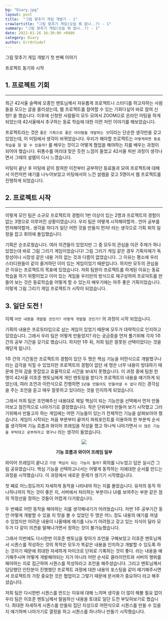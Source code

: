 ```yaml
---
bg: "Diary.jpg"
layout: post
title:  "그림 맞추기 게임 개발기 - 1"
crawlertitle: "그림 맞추기 게임(오늘 뭐 없나..?) - 1"
summary: "그림 맞추기 게임(오늘 뭐 없나..?) - 1"
date: 2021-01-26 16:30:00 +0900
category: Diary
author: Err0rCode7
---
```


그림 맞추기 게임 개발기 첫 번째 이야기

프로젝트 동기와 시작

## 1. 프로젝트 기회
---

최근 42서울 슬랙에 오종인 멘토님께서 자유롭게 프로젝트나 스터디를 하고자하는 사람들을 모으는 글을 올리셨는데, 웹 프로젝트를 참여할 수 있는 기회다싶어 바로 참여 신청!! 을 했습니다. 이후에 신청한 사람들이 모두 모여서 ZOOM으로 온라인 미팅을 하게 되었는데 42서울에서 추구하는 동료 학습에 대한 이런 저런 이야기를 해보았습니다.

프로젝트라는 것은 `좋은 기획으로 좋은 아이템을 개발하는 것`이라는 단순한 생각만을 갖고있었는데, 이 미팅에서 생각이 바뀌었습니다. 우리가 해야할 프로젝트는 `어떻게하면 동료 학습을 잘 할 수 있을까?` 를 배우는 것이고 어떻게 협업을 해야하는 지를 배우는 과정이 되어야 했습니다. 뒤통수를 여러대 맞은 듯한 느낌이 들었고 42서울 피씬 과정이 생각나면서 그때의 설렘이 다시 느꼈습니다. 

미팅이 끝난 후 미팅에 같이 참여한 이전부터 공부하던 동료들과 모여 프로젝트에 대해서 이런저런 얘기를 나누어보았고 미팅에서의 느낀 설렘을 갖고 5명이서 웹 프로젝트를 진행하게 되었습니다.

## 2. 프로젝트 시작
---

이렇게 모인 팀은 소규모 프로젝트의 경험이 1번 이상이 있는 2명과 프로젝트의 경험이 없는 3명으로 이루어진 상황이였습니다. 우리 팀은 어떻게 시작해야할까.. 언어 공부를 먼저해야할까.. 생각을 하다가 일단 어떤 것을 만들지 먼저! 라는 생각으로 기획 회의 일정을 잡고 회의에 돌입했습니다.

기획은 순조로웠습니다. 여러 의견들이 있었지만 그 중 모두의 관심을 이끈 주제가 하나 있었는데 바로 그림 그리기 게임이었습니다! 그림 그리기 게임 같은 경우 기획자체가 독창성이나 시장성 같은 내용 거의 없는 것과 다름이 없었습니다. 그 이유는 평소에 우리 스터디원들이 같이 즐겨하던 이미 있는 게임이었기 때문입니다. 하지만 모두의 관심을 끈 이유는 프로젝트의 목표에 있었습니다. 저희 팀원이 프로젝트를 하게된 이유는 동료학습을 하기 위함이었고 이미 있는 게임을 우리만의 방식으로 재구성하여 프로덕트를 만들어 보는 것은 동료학습을 어떻게 할 수 있는지 배우기에는 아주 좋은 기획이었습니다. 이렇게 그림 그리기 게임 프로젝트가 시작이 되었습니다.


## 3. 일단 도전 !

이제 `어떤 내용을 개발할 것인가? 어떻게 개발할 것인가?` 의 과정이 시작 되었습니다.

기획의 내용은 프로토타입으로 삼는 게임이 있었기 때문에 모두가 대략적으로 인지하고 있었습니다. 그래서 우리 팀은 어떻게 만들었지? 라는 궁금증을 먼저 풀기위해 각자 1주 간의 공부 기간을 갖기로 했습니다. 하지만 1주 뒤, 저희 팀은 잘못된 선택이었다는 것을 깨닫게 됩니다.

1주 간의 기간동안 프로젝트의 경험이 있던 두 명은 핵심 기능을 어떤식으로 개발했구나 라는 감각을 익힐 수 있었지만 프로젝트의 경험이 없던 세 명은 너무 내용이 방대하기 때문에 전혀 감을 못잡았고 효율적으로 시간을 보내지 못했습니다. 이 과정 중에 팀원 한 명이 42서울 이호준 멘토님에게 개인 멘토링을 받다가 프로젝트의 내용을 얘기하게 되었는데, 여러 조언과 이런식으로 진행하면 `1년을 만들어도 만들어낼 수 없다` 라는 경각심을 주는 조언을 듣고 매우 잘못하고 있다라는 것을 인지하게 되었습니다.

그래서 저희 팀은 조언해주신 내용대로 제일 핵심이 되는 기능만을 선택해서 먼저 만들어보고 점진적으로 나아가기로 결정했습니다. 작은 단위부터 만들어 보기 시작했고 그러기위해서 만들고자 하는 게임에는 어떤 기능들이 있는가 전체적인 기능을 살펴보아야 했습니다. 게임이 시작되는 처음 부분부터 끝까지 파워포인트를 이용하여 한 부분씩 순서를 생각하며 기능 흐름과 와이어 프레임을 작성을 했고 하나씩 나아가면서 `이 많은 기능을 무턱대고 공부하자고 했구나` 라는 생각이 들었습니다.

<p align="center">
  <img src="https://user-images.githubusercontent.com/48249549/108503345-8fcd0a00-72f7-11eb-8d50-acede327f70a.png" />
  <p style="font-weight:bold" align="center">기능 흐름과 와이어 프레임 일부</p>
</p>

와이어 프레임이 끝나고 `가장 핵심이 되는 기능이 뭘까?` 회의를 나누었고 답은 실시간 그림 공유였습니다. 핵심 기능을 선택하고나서는 어떻게 동작하는 지에대한 순서를 만드는 과정을 시작했습니다. 이 과정에서 새로운 문제가 생기기 시작했습니다.

첫 째로 어느정도까지 자세하게 동작을 나타내야 하는 지를 몰랐습니다. 유저의 동작 하나하나까지 적는 것이 좋은 지, 서버에서 처리하는 부분이나 UI를 보여주는 부분 같은 점의 적정선을 정하는 것들이 어렵게 다가왔습니다.

두 번째로 어떤 동작을 해야하는 지를 생각해내기가 어려웠습니다. 저번 1주 공부기간 동안 어떻게 개발할 수 있을 지 맛을 볼 수 있었던 두 명은 어느 정도 내용의 얘기를 꺼낼 수 있었지만 어려운 내용이 나올때에 얘기를 나누기 어려웠고 갖고 있는 지식이 달라 모두가 다 같이 의견을 말해나가면서 정하는 것이 불가능했습니다.

그래서 이번에도 다시한번 이호준 멘토님을 찾아가 조언을 구해보았고 이호준 멘토님께서 시퀀스를 작성하는 것의 목적은 모두가 똑같은 내용을 인지하고 개발할 수 있도록 하는 것이기 때문에 최대한 자세하게 마이크로 단위로 기록하는 것이 좋다. 라는 내용을 얘기해주시며 어떻게 개발해야되는 지가 아니라 어떤 순서로 클라이언트와 서버의 행위를 해야하는 지로 접근하여 시퀀스를 작성하라고 조언을 해주셨습니다. 그리고 멘토님께서 담당했던 인턴분이 진행했던 프로젝트 과정에 대한 내용의 포스팅을 같이 얘기해주시면서 프로젝트의 가장 중요한 것은 협업이고 그렇기 때문에 문서화가 중요하다 라고 해주셨습니다.

저희 팀은 다시한번 시퀀스를 만드는 이유에 대해 느끼며 생각을 더 많이 해볼 필요 없이 우리 팀은 이호준 멘토님께서 말씀하신 내용을 토대로 일단 도전 부딪혀보기로 했습니다. 최대한 자세하게 시퀀스를 만들되 집단 지성으로 어떤식으로 시퀀스를 만들 수 있을지 얘기하며 나아가기로 결정을 하고 시퀀스를 하나하나 만들기 시작했습니다.
